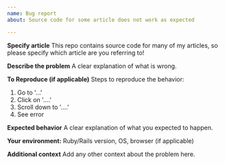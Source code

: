 ```yaml
---
name: Bug report
about: Source code for some article does not work as expected

---
```


**Specify article**
This repo contains source code for many of my articles, so please specify which article are you referring to!

**Describe the problem**
A clear explanation of what is wrong.

**To Reproduce (if applicable)**
Steps to reproduce the behavior:
1. Go to '...'
2. Click on '....'
3. Scroll down to '....'
4. See error

**Expected behavior**
A clear explanation of what you expected to happen.

**Your environment:**
Ruby/Rails version, OS, browser (if applicable)

**Additional context**
Add any other context about the problem here.
